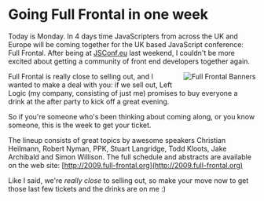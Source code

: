 # Going Full Frontal in one week

Today is Monday. In 4 days time JavaScripters from across the UK and Europe will be coming together for the UK based JavaScript conference: Full Frontal.  After being at [JSConf.eu](http://jsconf.eu/ "JSConf.eu - The JavaScript Conference") last weekend, I couldn't be more excited about getting a community of front end developers together again.

<!--more-->

<img src="http://remysharp.com/images/ff-banners.jpg" style="float: right; margin: 0 0 10px 10px;" alt="Full Frontal Banners" />Full Frontal is really close to selling out, and I wanted to make a deal with you: if we sell out, Left Logic (my company, consisting of just me) promises to buy everyone a drink at the after party to kick off a great evening.

So if you're someone who's been thinking about coming along, or you know someone, this is the week to get your ticket.

The lineup consists of great topics by awesome speakers Christian Heilmann, Robert Nyman, PPK, Stuart Langridge, Todd Kloots, Jake Archibald and Simon Willison.  The full schedule and abstracts are available on the web site: [http://2009.full-frontal.org](http://2009.full-frontal.org)

Like I said, we're *really close* to selling out, so make your move now to get those last few tickets and the drinks are on me :)
